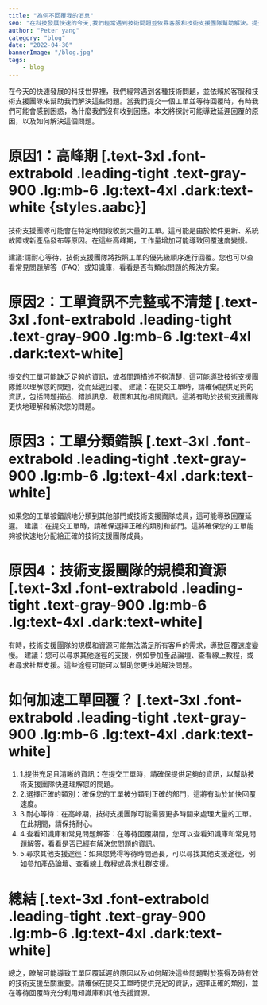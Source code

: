 ```yaml
---
title: "為何不回覆我的消息"
seo: "在科技發展快速的今天,我們經常遇到技術問題並依靠客服和技術支援團隊幫助解決。提交工單後等待回覆時,我們有時困惑為何沒有收到回應。本文探討可能導致回覆延遲的原因和解決方法。原因可能是高峰期、工單資訊不完整、錯誤分類或團隊資源有限。解決方法是提供完整資訊、選擇正確類別、耐心等待、查看常見問題和其他支援途徑。瞭解這些原因和方法,有助您獲得適時技術支援。提交工單時給足資訊,選對類別,等待時利用知識庫等資源"
author: "Peter yang"
category: "blog"
date: "2022-04-30"
bannerImage: "/blog.jpg"
tags:
    - blog
---
```

在今天的快速發展的科技世界裡，我們經常遇到各種技術問題，並依賴於客服和技術支援團隊來幫助我們解決這些問題。當我們提交一個工單並等待回覆時，有時我們可能會感到困惑，為什麼我們沒有收到回應。本文將探討可能導致延遲回覆的原因，以及如何解決這個問題。
# 原因1：高峰期 [.text-3xl .font-extrabold .leading-tight .text-gray-900 .lg:mb-6 .lg:text-4xl .dark:text-white {styles.aabc}]
技術支援團隊可能會在特定時間段收到大量的工單。這可能是由於軟件更新、系統故障或新產品發布等原因。在這些高峰期，工作量增加可能導致回覆速度變慢。

建議:請耐心等待，技術支援團隊將按照工單的優先級順序進行回覆。您也可以查看常見問題解答（FAQ）或知識庫，看看是否有類似問題的解決方案。

# 原因2：工單資訊不完整或不清楚 [.text-3xl .font-extrabold .leading-tight .text-gray-900 .lg:mb-6 .lg:text-4xl .dark:text-white]
提交的工單可能缺乏足夠的資訊，或者問題描述不夠清楚，這可能導致技術支援團隊難以理解您的問題，從而延遲回覆。
建議：在提交工單時，請確保提供足夠的資訊，包括問題描述、錯誤訊息、截圖和其他相關資訊。這將有助於技術支援團隊更快地理解和解決您的問題。

# 原因3：工單分類錯誤 [.text-3xl .font-extrabold .leading-tight .text-gray-900 .lg:mb-6 .lg:text-4xl .dark:text-white]
如果您的工單被錯誤地分類到其他部門或技術支援團隊成員，這可能導致回覆延遲。
建議：在提交工單時，請確保選擇正確的類別和部門。這將確保您的工單能夠被快速地分配給正確的技術支援團隊成員。

# 原因4：技術支援團隊的規模和資源 [.text-3xl .font-extrabold .leading-tight .text-gray-900 .lg:mb-6 .lg:text-4xl .dark:text-white]
有時，技術支援團隊的規模和資源可能無法滿足所有客戶的需求，導致回覆速度變慢。
建議：您可以尋求其他途徑的支援，例如參加產品論壇、查看線上教程，或者尋求社群支援。這些途徑可能可以幫助您更快地解決問題。
# 如何加速工單回覆？ [.text-3xl .font-extrabold .leading-tight .text-gray-900 .lg:mb-6 .lg:text-4xl .dark:text-white]
1. 1.提供充足且清晰的資訊：在提交工單時，請確保提供足夠的資訊，以幫助技術支援團隊快速理解您的問題。
2. 2.選擇正確的類別：確保您的工單被分類到正確的部門，這將有助於加快回覆速度。
3. 3.耐心等待：在高峰期，技術支援團隊可能需要更多時間來處理大量的工單。在此期間，請保持耐心。
4. 4.查看知識庫和常見問題解答：在等待回覆期間，您可以查看知識庫和常見問題解答，看看是否已經有解決您問題的資訊。
5. 5.尋求其他支援途徑：如果您覺得等待時間過長，可以尋找其他支援途徑，例如參加產品論壇、查看線上教程或尋求社群支援。
# 總結 [.text-3xl .font-extrabold .leading-tight .text-gray-900 .lg:mb-6 .lg:text-4xl .dark:text-white]
總之，瞭解可能導致工單回覆延遲的原因以及如何解決這些問題對於獲得及時有效的技術支援至關重要。請確保在提交工單時提供充足的資訊，選擇正確的類別，並在等待回覆時充分利用知識庫和其他支援資源。
